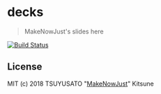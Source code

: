 # decks

> MakeNowJust's slides here

[![Build Status][travis-badge]][travis]

## License

MIT (c) 2018 TSUYUSATO "[MakeNowJust][]" Kitsune

<!-- Definitions -->

[travis-badge]: https://img.shields.io/travis/MakeNowJust/decks/master.svg?style=for-the-badge&logo=travis&colorA=8B6858
[travis]: https://travis-ci.org/MakeNowJust/decks
[makenowjust]: https://github.com/MakeNowJust/
